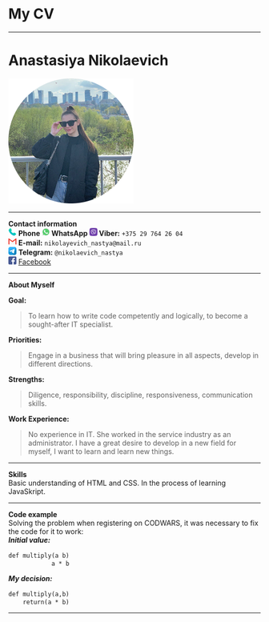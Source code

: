 # My CV # 
---
# Anastasiya Nikolaevich #  
![me](assets/img/avatar.png) 

---
**Contact information**  
![icon](/assets/icon/phone-call.png)
**Phone
![icon](/assets/icon/whatsapp.png)
WhatsApp
![icon](/assets/icon/vb.png)
Viber:** `+375 29 764 26 04`  
![icon](assets/icon/gmail.png)
**E-mail:** `nikolayevich_nastya@mail.ru`  
![icon](/assets/icon/telegra.png)
**Telegram:** `@nikolaevich_nastya`  
![icon](/assets/icon/facebook.png) 
[Facebook](https://www.facebook.com/nikolaevichaa)  

---
**About Myself** 

**Goal:** 
>To learn how to write code competently and logically, to become a sought-after IT specialist.  
>
**Priorities:** 
>Engage in a business that will bring pleasure in all aspects, develop in different directions.  
>
**Strengths:** 
>Diligence, responsibility, discipline, responsiveness, communication skills.  
>
**Work Experience:** 
>No experience in IT. She worked in the service industry as an administrator. I have a great desire to develop in a new field for myself, I want to learn and learn new things.

---
**Skills**  
Basic understanding of HTML and CSS. In the process of learning JavaSkript.  

---
**Code example**  
Solving the problem when registering on CODWARS, it was necessary to fix the code for it to work:  
***Initial value:*** 
```
def multiply(a b)  
            a * b  
```
***My decision:***  
```
def multiply(a,b)   
    return(a * b)
```
---